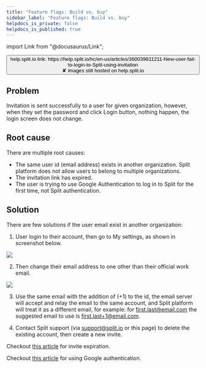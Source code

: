 ```yaml
---
title: "Feature flags: Build vs. buy"
sidebar_label: "Feature flags: Build vs. buy"
helpdocs_is_private: false
helpdocs_is_published: true
---
```


import Link from "@docusaurus/Link";

<p>
  <button style={{borderRadius:'8px', border:'1px', fontFamily:'Courier New', fontWeight:'800', textAlign:'left'}}> help.split.io link: https://help.split.io/hc/en-us/articles/360039811211-New-user-fail-to-login-to-Split-using-invitation <br /> ✘ images still hosted on help.split.io </button>
</p>

## Problem

Invitation is sent successfully to a user for given organization, however, when they set the password and click Login button, nothing happen, the login screen does not change.

## Root cause

There are multiple root causes:

* The same user id (email address) exists in another organization. Split platform does not allow users to belong to multiple organizations.
* The invitation link has expired.
* The user is trying to use Google Authentication to log in to Split for the first time, not Split authentication.

## Solution

There are few solutions if the user email exist in another organization:

1. User login to their account, then go to My settings, as shown in screenshot below.

![](https://help.split.io/hc/article_attachments/15594768163853)

2. Then change their email address to one other than their official work email.

![](https://help.split.io/hc/article_attachments/15594760553357)

3. Use the same email with the addition of (+1) to the id, the email server will accept and relay the email to the same account, and Split platform will treat it as a different email, for example: for first.last@email.com the suggested email to use is first.last+1@email.com.

4. Contact Split support (via support@split.io or this page) to delete the existing account, then create a new invite.

Checkout [this article](https://help.split.io/hc/en-us/articles/360032491232) for invite expiration.

Checkout [this article](https://help.split.io/hc/en-us/articles/360027863351) for using Google authentication.